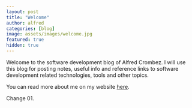 ```yaml
---
layout: post
title: "Welcome"
author: alfred
categories: [blog]
image: assets/images/welcome.jpg
featured: true
hidden: true
---
```


Welcome to the software development blog of Alfred Crombez.
I will use this blog for posting notes, useful info and reference links to software development related technologies, tools and other topics.

You can read more about me on my website [here](https://www.goalfred.com/#/about/me).

Change 01.
